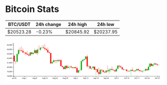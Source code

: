 # Bitcoin Stats

BTC/USDT|24h change|24h high|24h low|
|---|---|---|---|
|$20523.28|-0.23%|$20845.92|$20237.95|

<img src="./chart.svg">
